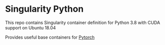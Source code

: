 # Singularity Python

This repo contains Singularity container definition for  Python 3.8 with CUDA support on Ubuntu 18.04

Provides useful base containers for [Pytorch](https://github.com/saravanabalagi/singularity_pytorch)

